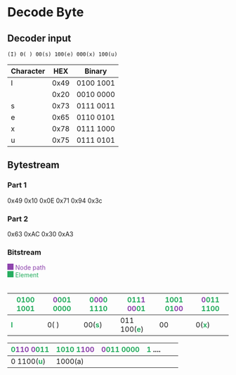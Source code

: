 # Decode Byte

## Decoder input
`(I) 0( ) 00(s) 100(e) 000(x) 100(u)`

| Character  | HEX  | Binary |
|------------|------| ------ |
| I | 0x49 | 0100 1001 |
|   | 0x20 | 0010 0000  |
| s | 0x73 | 0111 0011 |
| e | 0x65 | 0110 0101 |
| x | 0x78 | 0111 1000 | 
| u | 0x75 | 0111 0101 |

## Bytestream

### Part 1
0x49 0x10 0x0E 0x71 0x94 0x3c

### Part 2
0x63 0xAC 0x30 0xA3

<style>
div.box{
    display:inline-block;
    width: 1em;
    height: 1em;
}

div.box.node{
    background-color: #8e44ad;
}

div.box.element{
    background-color: #27ae60;
}

.node{
    color: #8e44ad;
}

.element{
    color: #27ae60;
}
</style>

### Bitstream
<div class="box node"></div> <span class="node">Node path</span>  
<br/>
<div class="box element"></div> <span class="element">Element</span>  
<br>
<br>

| <span class="element">0100 1001</span> | <span class="node">0</span><span class="element">001 0000</span> | <span class="element">0</span><span class="node">00</span><span class="element">0 1110</span> | <span class="element">011</span><span class="node">1 00</span><span class="element">01</span> | <span class="element">1001 01</span><span class="node">00</span> | <span class="node">0</span><span class="element">011 1100</span> |
| ------------ | ------------ | ------------ | ------------ | ------------ | ------------ |
| <span class="element">**I**</span>            |  0(<span class="element"> </span>) | 00(<span class="element">**s**</span>) | 011 100(<span class="element">**e**</span>) | 00 | 0(<span class="element">**x**</span>)

| <span class="element">0</span><span class="node">110 0</span><span class="element">011</span> | <span class="element">1010 1</span><span class="node">100</span> | <span class="node">0</span><span class="element">011 0000</span> | <span class="element">1</span> .... | | |
| ------------ | ------------ | ------------ | ------------ | ------------ | ------------ |
| 0 1100(<span class="element">**u**</span>) | 1000(a) |  | | | |
